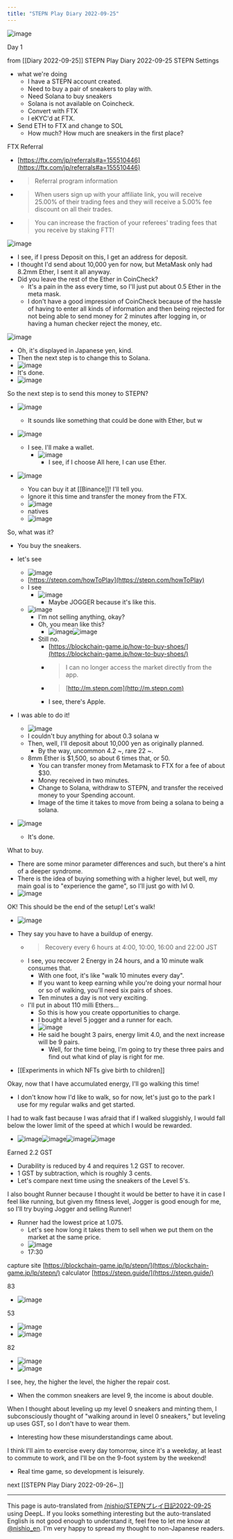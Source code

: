 ```yaml
---
title: "STEPN Play Diary 2022-09-25"
---
```


![image](https://gyazo.com/7fb329c887f6a1a207b770d7cc3d20eb/thumb/1000)

Day 1

from  [[Diary 2022-09-25]]
STEPN Play Diary 2022-09-25
STEPN Settings
- what we're doing
    - I have a STEPN account created.
    - Need to buy a pair of sneakers to play with.
    - Need Solana to buy sneakers
    - Solana is not available on Coincheck.
    - Convert with FTX
    - I eKYC'd at FTX.
- Send ETH to FTX and change to SOL
    - How much? How much are sneakers in the first place?

FTX Referral
- [https://ftx.com/jp/referrals#a=155510446](https://ftx.com/jp/referrals#a=155510446)
- > Referral program information
- >  When users sign up with your affiliate link, you will receive 25.00% of their trading fees and they will receive a 5.00% fee discount on all their trades.
- >  You can increase the fraction of your referees' trading fees that you receive by staking FTT!

![image](https://gyazo.com/aafa29f22b1c61222041d4ab3c7f4bf9/thumb/1000)
- I see, if I press Deposit on this, I get an address for deposit.
- I thought I'd send about 10,000 yen for now, but MetaMask only had 8.2mm Ether, I sent it all anyway.
- Did you leave the rest of the Ether in CoinCheck?
    - It's a pain in the ass every time, so I'll just put about 0.5 Ether in the meta mask.
    - I don't have a good impression of CoinCheck because of the hassle of having to enter all kinds of information and then being rejected for not being able to send money for 2 minutes after logging in, or having a human checker reject the money, etc.

![image](https://gyazo.com/677b92052f5e0f2accd8fa29fd0da83b/thumb/1000)
- Oh, it's displayed in Japanese yen, kind.
- Then the next step is to change this to Solana.
- ![image](https://gyazo.com/ce6a1c2fdbca49acbb0e9a243becd203/thumb/1000)
- It's done.
- ![image](https://gyazo.com/97059f93e3ba8f22dd0feebe94657c0d/thumb/1000)

So the next step is to send this money to STEPN?
- ![image](https://gyazo.com/5c7edecc4c2d440a285d36af87805095/thumb/1000)
    - It sounds like something that could be done with Ether, but w
- ![image](https://gyazo.com/14bf17cd0757c9cbb9d5fb1e5a5c668b/thumb/1000)
    - I see. I'll make a wallet.
        - ![image](https://gyazo.com/77a7de71f407ec07cc2f7794171433e5/thumb/1000)
            - I see, if I choose All here, I can use Ether.

- ![image](https://gyazo.com/9e7e53584282f44b3610d80dd856f430/thumb/1000)
    - You can buy it at [[Binance]]! I'll tell you.
    - Ignore it this time and transfer the money from the FTX.
    - ![image](https://gyazo.com/fbb5b22ef3d458fbae9bbd64c3be77a3/thumb/1000)
    - natives
    - ![image](https://gyazo.com/5951090a6d62bc09f8c9104862691c88/thumb/1000)

So, what was it?
- You buy the sneakers.
- let's see
    - ![image](https://gyazo.com/55db2ea6c4b7ab53d59846e8e113f1db/thumb/1000)
    - [https://stepn.com/howToPlay](https://stepn.com/howToPlay)
    - I see
        - ![image](https://gyazo.com/1268141986ce63c964e5636f54063cdb/thumb/1000)
            - Maybe JOGGER because it's like this.
    - ![image](https://gyazo.com/5703c8bf20879ab34a69780624d3c6bd/thumb/1000)
        - I'm not selling anything, okay?
        - Oh, you mean like this?
            - ![image](https://gyazo.com/ccc045c8215c4ceae2a07e39be49f166/thumb/1000)![image](https://gyazo.com/91e47540b9fb0a6b7c97781c51a91ccd/thumb/1000)
        - Still no.
            - [https://blockchain-game.jp/how-to-buy-shoes/](https://blockchain-game.jp/how-to-buy-shoes/)
            - > I can no longer access the market directly from the app.
            - >  [http://m.stepn.com](http://m.stepn.com)
            - I see, there's Apple.

- I was able to do it!
    - ![image](https://gyazo.com/da4449ed205d088d37a03a093c65e6c1/thumb/1000)
    - I couldn't buy anything for about 0.3 solana w
    - Then, well, I'll deposit about 10,000 yen as originally planned.
        - By the way, uncommon 4.2 ~, rare 22 ~.
    - 8mm Ether is $1,500, so about 6 times that, or 50.
        - You can transfer money from Metamask to FTX for a fee of about $30.
        - Money received in two minutes.
        - Change to Solana, withdraw to STEPN, and transfer the received money to your Spending account.
        - Image of the time it takes to move from being a solana to being a solana.
- ![image](https://gyazo.com/8776886778e93fc3e8207c0fcce78239/thumb/1000)
    - It's done.


What to buy.
- There are some minor parameter differences and such, but there's a hint of a deeper syndrome.
- There is the idea of buying something with a higher level, but well, my main goal is to "experience the game", so I'll just go with lvl 0.
- ![image](https://gyazo.com/a325070ccf21ab2f86474d30d5110105/thumb/1000)

OK! This should be the end of the setup! Let's walk!
- ![image](https://gyazo.com/9788649256b862ab4311e946a288517b/thumb/1000)
- They say you have to have a buildup of energy.
    - > Recovery every 6 hours at 4:00, 10:00, 16:00 and 22:00 JST
    - I see, you recover 2 Energy in 24 hours, and a 10 minute walk consumes that.
        - With one foot, it's like "walk 10 minutes every day".
        - If you want to keep earning while you're doing your normal hour or so of walking, you'll need six pairs of shoes.
        - Ten minutes a day is not very exciting.
    - I'll put in about 110 milli Ethers...
        - So this is how you create opportunities to charge.
        - I bought a level 5 jogger and a runner for each.
        - ![image](https://gyazo.com/dcf254f38aa4895ed0b96343febff7db/thumb/1000)
        - He said he bought 3 pairs, energy limit 4.0, and the next increase will be 9 pairs.
            - Well, for the time being, I'm going to try these three pairs and find out what kind of play is right for me.

- [[Experiments in which NFTs give birth to children]]

Okay, now that I have accumulated energy, I'll go walking this time!
- I don't know how I'd like to walk, so for now, let's just go to the park I use for my regular walks and get started.

I had to walk fast because I was afraid that if I walked sluggishly, I would fall below the lower limit of the speed at which I would be rewarded.
- ![image](https://gyazo.com/7b5c4f7e949b64770dc7a175a4c6d26c/thumb/1000)![image](https://gyazo.com/5d42124139784f6f517f66ef6e26a79f/thumb/1000)![image](https://gyazo.com/9d5c50178497dbcb387b5135dc3a424c/thumb/1000)![image](https://gyazo.com/4dc74413290b2ff60c227bfdcee417f5/thumb/1000)

Earned 2.2 GST
- Durability is reduced by 4 and requires 1.2 GST to recover.
- 1 GST by subtraction, which is roughly 3 cents.
- Let's compare next time using the sneakers of the Level 5's.

I also bought Runner because I thought it would be better to have it in case I feel like running, but given my fitness level, Jogger is good enough for me, so I'll try buying Jogger and selling Runner!
- Runner had the lowest price at 1.075.
    - Let's see how long it takes them to sell when we put them on the market at the same price.
    - ![image](https://gyazo.com/6b213298b4c56000a529d3b72a9975cd/thumb/1000)
    - 17:30

capture site
[https://blockchain-game.jp/lp/stepn/](https://blockchain-game.jp/lp/stepn/)
calculator
[https://stepn.guide/](https://stepn.guide/)

83
- ![image](https://gyazo.com/2ee3e76a19aa4821963f0b8c7481dc71/thumb/1000)

53
- ![image](https://gyazo.com/4d0697f6a04b96ef04595d351cb3f2ac/thumb/1000)
- ![image](https://gyazo.com/f679e08a78e9632f3b12dd4cf43a5083/thumb/1000)

82
- ![image](https://gyazo.com/e5ad1141ace11c4f5cbb99c92c2b87a5/thumb/1000)
- ![image](https://gyazo.com/581942acdb7029d3993cd8e86a7a37a9/thumb/1000)

I see, hey, the higher the level, the higher the repair cost.
- When the common sneakers are level 9, the income is about double.

When I thought about leveling up my level 0 sneakers and minting them, I subconsciously thought of "walking around in level 0 sneakers," but leveling up uses GST, so I don't have to wear them.
- Interesting how these misunderstandings came about.

I think I'll aim to exercise every day tomorrow, since it's a weekday, at least to commute to work, and I'll be on the 9-foot system by the weekend!
- Real time game, so development is leisurely.

next  [[STEPN Play Diary 2022-09-26~.]]

---
This page is auto-translated from [/nishio/STEPNプレイ日記2022-09-25](https://scrapbox.io/nishio/STEPNプレイ日記2022-09-25) using DeepL. If you looks something interesting but the auto-translated English is not good enough to understand it, feel free to let me know at [@nishio_en](https://twitter.com/nishio_en). I'm very happy to spread my thought to non-Japanese readers.